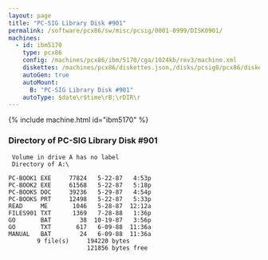 ```yaml
---
layout: page
title: "PC-SIG Library Disk #901"
permalink: /software/pcx86/sw/misc/pcsig/0001-0999/DISK0901/
machines:
  - id: ibm5170
    type: pcx86
    config: /machines/pcx86/ibm/5170/cga/1024kb/rev3/machine.xml
    diskettes: /machines/pcx86/diskettes.json,/disks/pcsig0/pcx86/diskettes.json
    autoGen: true
    autoMount:
      B: "PC-SIG Library Disk #901"
    autoType: $date\r$time\rB:\rDIR\r
---
```


{% include machine.html id="ibm5170" %}

### Directory of PC-SIG Library Disk #901

     Volume in drive A has no label
     Directory of A:\

    PC-BOOK1 EXE     77824   5-22-87   4:53p
    PC-BOOK2 EXE     61568   5-22-87   5:18p
    PC-BOOKS DOC     39236   5-29-87   4:54p
    PC-BOOKS PRT     12498   5-22-87   5:33p
    READ     ME       1046   5-28-87  12:12a
    FILES901 TXT      1369   7-28-88   1:36p
    GO       BAT        38  10-19-87   3:56p
    GO       TXT       617   6-09-88  11:36a
    MANUAL   BAT        24   6-09-88  11:36a
            9 file(s)     194220 bytes
                          121856 bytes free
